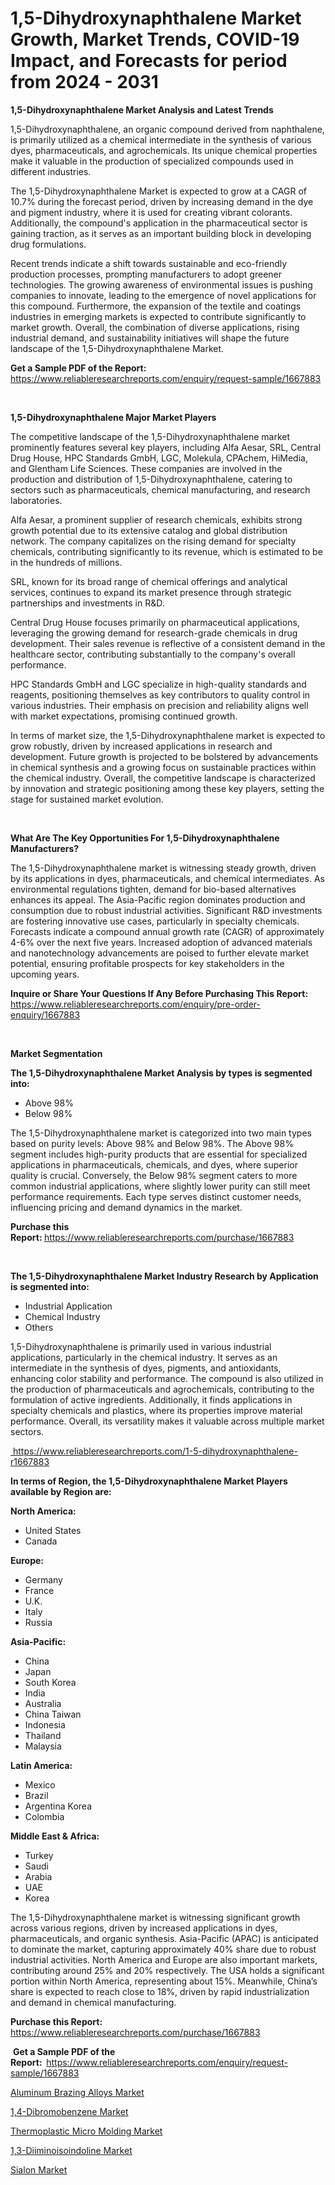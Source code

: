 <p><h1>1,5-Dihydroxynaphthalene Market Growth, Market Trends, COVID-19 Impact, and Forecasts for period from 2024 - 2031</h1></p><p><strong>1,5-Dihydroxynaphthalene Market Analysis and Latest Trends</strong></p>
<p><p>1,5-Dihydroxynaphthalene, an organic compound derived from naphthalene, is primarily utilized as a chemical intermediate in the synthesis of various dyes, pharmaceuticals, and agrochemicals. Its unique chemical properties make it valuable in the production of specialized compounds used in different industries.</p><p>The 1,5-Dihydroxynaphthalene Market is expected to grow at a CAGR of 10.7% during the forecast period, driven by increasing demand in the dye and pigment industry, where it is used for creating vibrant colorants. Additionally, the compound's application in the pharmaceutical sector is gaining traction, as it serves as an important building block in developing drug formulations.</p><p>Recent trends indicate a shift towards sustainable and eco-friendly production processes, prompting manufacturers to adopt greener technologies. The growing awareness of environmental issues is pushing companies to innovate, leading to the emergence of novel applications for this compound. Furthermore, the expansion of the textile and coatings industries in emerging markets is expected to contribute significantly to market growth. Overall, the combination of diverse applications, rising industrial demand, and sustainability initiatives will shape the future landscape of the 1,5-Dihydroxynaphthalene Market.</p></p>
<p><strong>Get a Sample PDF of the Report:&nbsp;</strong> <a href="https://www.reliableresearchreports.com/enquiry/request-sample/1667883?utm_campaign=3&utm_medium=2&utm_source=Github&utm_content=ia&utm_term=10122024&utm_id=15-dihydroxynaphthalene">https://www.reliableresearchreports.com/enquiry/request-sample/1667883</a></p>
<p>&nbsp;</p>
<p><strong>1,5-Dihydroxynaphthalene Major Market Players</strong></p>
<p><p>The competitive landscape of the 1,5-Dihydroxynaphthalene market prominently features several key players, including Alfa Aesar, SRL, Central Drug House, HPC Standards GmbH, LGC, Molekula, CPAchem, HiMedia, and Glentham Life Sciences. These companies are involved in the production and distribution of 1,5-Dihydroxynaphthalene, catering to sectors such as pharmaceuticals, chemical manufacturing, and research laboratories.</p><p>Alfa Aesar, a prominent supplier of research chemicals, exhibits strong growth potential due to its extensive catalog and global distribution network. The company capitalizes on the rising demand for specialty chemicals, contributing significantly to its revenue, which is estimated to be in the hundreds of millions. </p><p>SRL, known for its broad range of chemical offerings and analytical services, continues to expand its market presence through strategic partnerships and investments in R&D. </p><p>Central Drug House focuses primarily on pharmaceutical applications, leveraging the growing demand for research-grade chemicals in drug development. Their sales revenue is reflective of a consistent demand in the healthcare sector, contributing substantially to the company's overall performance.</p><p>HPC Standards GmbH and LGC specialize in high-quality standards and reagents, positioning themselves as key contributors to quality control in various industries. Their emphasis on precision and reliability aligns well with market expectations, promising continued growth.</p><p>In terms of market size, the 1,5-Dihydroxynaphthalene market is expected to grow robustly, driven by increased applications in research and development. Future growth is projected to be bolstered by advancements in chemical synthesis and a growing focus on sustainable practices within the chemical industry. Overall, the competitive landscape is characterized by innovation and strategic positioning among these key players, setting the stage for sustained market evolution.</p></p>
<p>&nbsp;</p>
<p><strong>What Are The Key Opportunities For 1,5-Dihydroxynaphthalene Manufacturers?</strong></p>
<p><p>The 1,5-Dihydroxynaphthalene market is witnessing steady growth, driven by its applications in dyes, pharmaceuticals, and chemical intermediates. As environmental regulations tighten, demand for bio-based alternatives enhances its appeal. The Asia-Pacific region dominates production and consumption due to robust industrial activities. Significant R&D investments are fostering innovative use cases, particularly in specialty chemicals. Forecasts indicate a compound annual growth rate (CAGR) of approximately 4-6% over the next five years. Increased adoption of advanced materials and nanotechnology advancements are poised to further elevate market potential, ensuring profitable prospects for key stakeholders in the upcoming years.</p></p>
<p><strong>Inquire or Share Your Questions If Any Before Purchasing This Report:</strong> <a href="https://www.reliableresearchreports.com/enquiry/pre-order-enquiry/1667883?utm_campaign=3&utm_medium=2&utm_source=Github&utm_content=ia&utm_term=10122024&utm_id=15-dihydroxynaphthalene">https://www.reliableresearchreports.com/enquiry/pre-order-enquiry/1667883</a></p>
<p>&nbsp;</p>
<p><strong>Market Segmentation</strong></p>
<p><strong>The 1,5-Dihydroxynaphthalene Market Analysis by types is segmented into:</strong></p>
<p><ul><li>Above 98%</li><li>Below 98%</li></ul></p>
<p><p>The 1,5-Dihydroxynaphthalene market is categorized into two main types based on purity levels: Above 98% and Below 98%. The Above 98% segment includes high-purity products that are essential for specialized applications in pharmaceuticals, chemicals, and dyes, where superior quality is crucial. Conversely, the Below 98% segment caters to more common industrial applications, where slightly lower purity can still meet performance requirements. Each type serves distinct customer needs, influencing pricing and demand dynamics in the market.</p></p>
<p><strong>Purchase this Report:&nbsp;</strong><a href="https://www.reliableresearchreports.com/purchase/1667883?utm_campaign=3&utm_medium=2&utm_source=Github&utm_content=ia&utm_term=10122024&utm_id=15-dihydroxynaphthalene">https://www.reliableresearchreports.com/purchase/1667883</a></p>
<p>&nbsp;</p>
<p><strong>The 1,5-Dihydroxynaphthalene Market Industry Research by Application is segmented into:</strong></p>
<p><ul><li>Industrial Application</li><li>Chemical Industry</li><li>Others</li></ul></p>
<p><p>1,5-Dihydroxynaphthalene is primarily used in various industrial applications, particularly in the chemical industry. It serves as an intermediate in the synthesis of dyes, pigments, and antioxidants, enhancing color stability and performance. The compound is also utilized in the production of pharmaceuticals and agrochemicals, contributing to the formulation of active ingredients. Additionally, it finds applications in specialty chemicals and plastics, where its properties improve material performance. Overall, its versatility makes it valuable across multiple market sectors.</p></p>
<p><a href="https://www.reliableresearchreports.com/1-5-dihydroxynaphthalene-r1667883?utm_campaign=3&utm_medium=2&utm_source=Github&utm_content=ia&utm_term=10122024&utm_id=15-dihydroxynaphthalene">&nbsp;https://www.reliableresearchreports.com/1-5-dihydroxynaphthalene-r1667883</a></p>
<p><strong>In terms of Region, the 1,5-Dihydroxynaphthalene Market Players available by Region are:</strong></p>
<p>
    <p> <strong> North America: </strong>
        <ul>
            <li>United States</li>
            <li>Canada</li>
        </ul>
        </p> 
    <p> <strong> Europe: </strong>
        <ul>
            <li>Germany</li>
            <li>France</li>
            <li>U.K.</li>
            <li>Italy</li>
            <li>Russia</li>
        </ul>
        </p> 
    <p> <strong> Asia-Pacific: </strong>
        <ul>
            <li>China</li>
            <li>Japan</li>
            <li>South Korea</li>
            <li>India</li>
            <li>Australia</li>
            <li>China Taiwan</li>
            <li>Indonesia</li>
            <li>Thailand</li>
            <li>Malaysia</li>
        </ul>
        </p> 
    <p> <strong> Latin America: </strong>
        <ul>
            <li>Mexico</li>
            <li>Brazil</li>
            <li>Argentina Korea</li>
            <li>Colombia</li>
        </ul>
        </p> 
    <p> <strong> Middle East & Africa: </strong>
        <ul>
            <li>Turkey</li>
            <li>Saudi</li>
            <li>Arabia</li>
            <li>UAE</li>
            <li>Korea</li>
        </ul>
    </p>
    </p>
<p><p>The 1,5-Dihydroxynaphthalene market is witnessing significant growth across various regions, driven by increased applications in dyes, pharmaceuticals, and organic synthesis. Asia-Pacific (APAC) is anticipated to dominate the market, capturing approximately 40% share due to robust industrial activities. North America and Europe are also important markets, contributing around 25% and 20% respectively. The USA holds a significant portion within North America, representing about 15%. Meanwhile, China’s share is expected to reach close to 18%, driven by rapid industrialization and demand in chemical manufacturing.</p></p>
<p><strong>Purchase this Report: </strong><a href="https://www.reliableresearchreports.com/purchase/1667883?utm_campaign=3&utm_medium=2&utm_source=Github&utm_content=ia&utm_term=10122024&utm_id=15-dihydroxynaphthalene">https://www.reliableresearchreports.com/purchase/1667883</a></p>
<p>&nbsp;<strong>Get a Sample PDF of the Report:&nbsp;&nbsp;</strong><a href="https://www.reliableresearchreports.com/enquiry/request-sample/1667883?utm_campaign=3&utm_medium=2&utm_source=Github&utm_content=ia&utm_term=10122024&utm_id=15-dihydroxynaphthalene">https://www.reliableresearchreports.com/enquiry/request-sample/1667883</a></p>
<p><strong></strong></p>
<p><p><a href="https://www.linkedin.com/pulse/futur-trend-quest-sl8ue?utm_campaign=3&utm_medium=2&utm_source=Github&utm_content=ia&utm_term=10122024&utm_id=15-dihydroxynaphthalene">Aluminum Brazing Alloys Market</a></p><p><a href="https://github.com/deonnamcelhi0/Market-Research-Report-List-1/blob/main/14-dibromobenzene-market.md?utm_campaign=3&utm_medium=2&utm_source=Github&utm_content=ia&utm_term=10122024&utm_id=15-dihydroxynaphthalene">1,4-Dibromobenzene Market</a></p><p><a href="https://www.linkedin.com/pulse/th-score-market-0ptye?utm_campaign=3&utm_medium=2&utm_source=Github&utm_content=ia&utm_term=10122024&utm_id=15-dihydroxynaphthalene">Thermoplastic Micro Molding Market</a></p><p><a href="https://github.com/sca704osol/Market-Research-Report-List-1/blob/main/13-diiminoisoindoline-market.md?utm_campaign=3&utm_medium=2&utm_source=Github&utm_content=ia&utm_term=10122024&utm_id=15-dihydroxynaphthalene">1,3-Diiminoisoindoline Market</a></p><p><a href="https://www.linkedin.com/pulse/th-score-market-0ptye?utm_campaign=3&utm_medium=2&utm_source=Github&utm_content=ia&utm_term=10122024&utm_id=15-dihydroxynaphthalene">Sialon Market</a></p></p>
